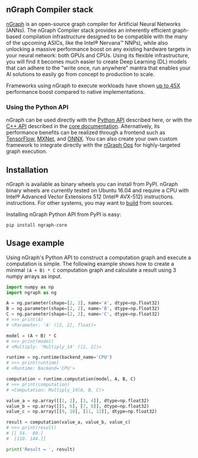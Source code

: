 ## nGraph Compiler stack

[nGraph][ngraph_github] is an open-source graph compiler for Artificial 
Neural Networks (ANNs). The nGraph Compiler stack provides an inherently 
efficient graph-based compilation infrastructure designed to be compatible 
with the many of the upcoming ASICs, like the Intel®
Nervana™ NNPs), while also unlocking a massive performance 
boost on any existing hardware targets in your neural network: both GPUs 
and CPUs. Using its flexible infrastructure, you will find it becomes 
much easier to create Deep Learning (DL) models that can adhere to the 
"write once, run anywhere" mantra that enables your AI solutions to easily
go from concept to production to scale.

Frameworks using nGraph to execute workloads have shown [up to 45X] performance 
boost compared to native implementations.

### Using the Python API 

nGraph can be used directly with the [Python API][api_python] described here, or 
with the [C++ API][api_cpp] described in the [core documentation]. Alternatively, 
its performance benefits can be realized through a frontend such as 
[TensorFlow][frontend_tf], [MXNet][frontend_mxnet], and [ONNX][frontend_onnx].
You can also create your own custom framework to integrate directly with the 
[nGraph Ops] for highly-targeted graph execution.

## Installation

nGraph is available as binary wheels you can install from PyPI. nGraph binary 
wheels are currently tested on Ubuntu 16.04 and require a CPU with Intel® Advanced Vector Extensions 512 (Intel® AVX-512)
instructions. instructions. For 
other systems, you may want to [build][ngraph_building] from sources.

Installing nGraph Python API from PyPI is easy:

    pip install ngraph-core

## Usage example

Using nGraph's Python API to construct a computation graph and execute a computation is simple. The 
following example shows how to create a minimal `(A + B) * C` computation graph and calculate a result 
using 3 numpy arrays as input.

```python
import numpy as np
import ngraph as ng

A = ng.parameter(shape=[2, 2], name='A', dtype=np.float32)
B = ng.parameter(shape=[2, 2], name='B', dtype=np.float32)
C = ng.parameter(shape=[2, 2], name='C', dtype=np.float32)
# >>> print(A)
# <Parameter: 'A' ([2, 2], float)>

model = (A + B) * C
# >>> print(model)
# <Multiply: 'Multiply_14' ([2, 2])>

runtime = ng.runtime(backend_name='CPU')
# >>> print(runtime)
# <Runtime: Backend='CPU'>

computation = runtime.computation(model, A, B, C)
# >>> print(computation)
# <Computation: Multiply_14(A, B, C)>

value_a = np.array([[1, 2], [3, 4]], dtype=np.float32)
value_b = np.array([[5, 6], [7, 8]], dtype=np.float32)
value_c = np.array([[9, 10], [11, 12]], dtype=np.float32)

result = computation(value_a, value_b, value_c)
# >>> print(result)
# [[ 54.  80.]
#  [110. 144.]]

print('Result = ', result)
```

[up to 45X]: https://ai.intel.com/ngraph-compiler-stack-beta-release/
[frontend_onnx]: https://pypi.org/project/ngraph-onnx/
[frontend_mxnet]: https://pypi.org/project/ngraph-mxnet/ 
[frontend_tf]: https://pypi.org/project/ngraph-tensorflow-bridge/
[ngraph_github]: https://github.com/NervanaSystems/ngraph "nGraph on GitHub"
[ngraph_building]: https://github.com/NervanaSystems/ngraph/blob/master/python/BUILDING.md "Building nGraph"
[api_python]: https://ngraph.nervanasys.com/docs/latest/python_api/ "nGraph's Python API documentation"
[api_cpp]: https://ngraph.nervanasys.com/docs/latest/backend-support/cpp-api.html
[core documentation]: https://ngraph.nervanasys.com/docs/latest/core/overview.html
[nGraph Ops]: http://ngraph.nervanasys.com/docs/latest/ops/index.html
